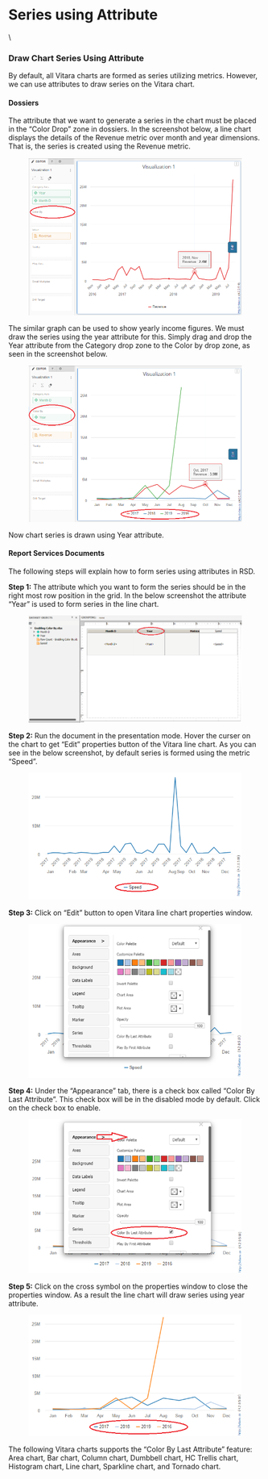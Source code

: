 # Series using Attribute

\


### Draw Chart Series Using Attribute <a href="#draw-chart-series-using-attribute" id="draw-chart-series-using-attribute"></a>

By default, all Vitara charts are formed as series utilizing metrics. However, we can use attributes to draw series on the Vitara chart.

#### Dossiers <a href="#dossiers" id="dossiers"></a>

The attribute that we want to generate a series in the chart must be placed in the “Color Drop” zone in dossiers. In the screenshot below, a line chart displays the details of the Revenue metric over month and year dimensions. That is, the series is created using the Revenue metric.

<figure><img src="../.gitbook/assets/image658.png" alt=""><figcaption></figcaption></figure>

The similar graph can be used to show yearly income figures. We must draw the series using the year attribute for this. Simply drag and drop the Year attribute from the Category drop zone to the Color by drop zone, as seen in the screenshot below.

<figure><img src="../.gitbook/assets/image659.png" alt=""><figcaption></figcaption></figure>

Now chart series is drawn using Year attribute.

#### Report Services Documents <a href="#documents" id="documents"></a>

The following steps will explain how to form series using attributes in RSD.

**Step 1:** The attribute which you want to form the series should be in the right most row position in the grid. In the below screenshot the attribute “Year” is used to form series in the line chart.

<figure><img src="../.gitbook/assets/image653.png" alt=""><figcaption></figcaption></figure>

**Step 2:** Run the document in the presentation mode. Hover the curser on the chart to get “Edit” properties button of the Vitara line chart. As you can see in the below screenshot, by default series is formed using the metric “Speed”.

<figure><img src="../.gitbook/assets/image654.png" alt=""><figcaption></figcaption></figure>

**Step 3:** Click on “Edit” button to open Vitara line chart properties window.

<figure><img src="../.gitbook/assets/image655.png" alt=""><figcaption></figcaption></figure>

**Step 4:** Under the “Appearance” tab, there is a check box called “Color By Last Attribute”. This check box will be in the disabled mode by default. Click on the check box to enable.

<figure><img src="../.gitbook/assets/image656.png" alt=""><figcaption></figcaption></figure>

**Step 5:** Click on the cross symbol on the properties window to close the properties window. As a result the line chart will draw series using year attribute.

<figure><img src="../.gitbook/assets/image657.png" alt=""><figcaption></figcaption></figure>

The following Vitara charts supports the “Color By Last Attribute” feature: Area chart, Bar chart, Column chart, Dumbbell chart, HC Trellis chart, Histogram chart, Line chart, Sparkline chart, and Tornado chart.
